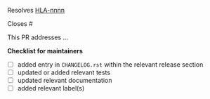 <!-- If this PR closes a JIRA ticket, make sure the title starts with the JIRA issue number,
for example HLA-1234: <Fix a bug> -->
Resolves [HLA-nnnn](https://jira.stsci.edu/browse/HLA-nnnn)

<!-- If this PR closes a GitHub issue, reference it here by its number -->
Closes #

<!-- describe the changes comprising this PR here -->
This PR addresses ...

**Checklist for maintainers**
- [ ] added entry in `CHANGELOG.rst` within the relevant release section
- [ ] updated or added relevant tests
- [ ] updated relevant documentation
- [ ] added relevant label(s)